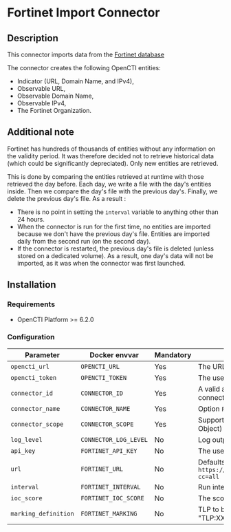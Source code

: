 # Fortinet Import Connector

<!--
General description of the connector
* What it does
* How it works
* Special requirements
* Use case description
* ...
-->

## Description

This connector imports data from the [Fortinet database](https://docs.fortinet.com/document/fortisoar/3.1.3/fortinet-fortiguard-threat-intelligence/785/fortinet-fortiguard-threat-intelligence-v3-1-3)

The connector creates the following OpenCTI entities:

- Indicator (URL, Domain Name, and IPv4),
- Observable URL,
- Observable Domain Name,
- Observable IPv4,
- The Fortinet Organization.

## Additional note

Fortinet has hundreds of thousands of entities without any information on the validity period. It was therefore decided not to retrieve historical data (which could be significantly depreciated). Only new entities are retrieved. 

This is done by comparing the entities retrieved at runtime with those retrieved the day before. Each day, we write a file with the day's entities inside. Then we compare the day's file with the previous day's. Finally, we delete the previous day's file. As a result :

- There is no point in setting the `interval` variable to anything other than 24 hours.
- When the connector is run for the first time, no entities are imported because we don't have the previous day's file. Entities are imported daily from the second run (on the second day).
- If the connector is restarted, the previous day's file is deleted (unless stored on a dedicated volume). As a result, one day's data will not be imported, as it was when the connector was first launched.


## Installation

### Requirements

- OpenCTI Platform >= 6.2.0

### Configuration

| Parameter            | Docker envvar         | Mandatory | Description                                                                       |
|----------------------|-----------------------|-----------|-----------------------------------------------------------------------------------|
| `opencti_url`        | `OPENCTI_URL`         | Yes       | The URL of the OpenCTI platform.                                                  |
| `opencti_token`      | `OPENCTI_TOKEN`       | Yes       | The user token configured in the OpenCTI platform                                 |
| `connector_id`       | `CONNECTOR_ID`        | Yes       | A valid arbitrary `UUIDv4` that must be unique for this connector.                |
| `connector_name`     | `CONNECTOR_NAME`      | Yes       | Option `Fortinet`                                                                 |
| `connector_scope`    | `CONNECTOR_SCOPE`     | Yes       | Supported scope: Template Scope (MIME Type or Stix Object)                        |
| `log_level`          | `CONNECTOR_LOG_LEVEL` | No        | Log output for the connector. Defaults to `INFO`                                  |
| `api_key`            | `FORTINET_API_KEY`    | No        | The user api key configured in Fortinet                                           |
| `url`                | `FORTINET_URL`        | No        | Defaults to `https://premiumapi.fortinet.com/v1/cti/feed/stix2?cc=all`            |
| `interval`           | `FORTINET_INTERVAL`   | No        | Run interval, in hours. Defaults to `24`                                          |
| `ioc_score`          | `FORTINET_IOC_SCORE`  | No        | The score to be set on IOCs. Defaults to `50`                                     |
| `marking_definition` | `FORTINET_MARKING`    | No        | TLP to be applied to created entities (syntax: "TLP:XXX"). Default to `TLP:AMBER` |
